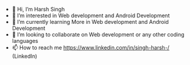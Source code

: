 - 👋 Hi, I’m Harsh Singh
- 👀 I’m interested in Web development and Android Development
- 🌱 I’m currently learning More in Web development and Android Development
- 💞️ I’m looking to collaborate on Web development or any other coding languages
- 📫 How to reach me https://www.linkedin.com/in/singh-harsh-/ (LinkedIn)

<!---
Harsh-Singh-007/Harsh-Singh-007 is a ✨ special ✨ repository because its `README.md` (this file) appears on your GitHub profile.
You can click the Preview link to take a look at your changes.
--->

